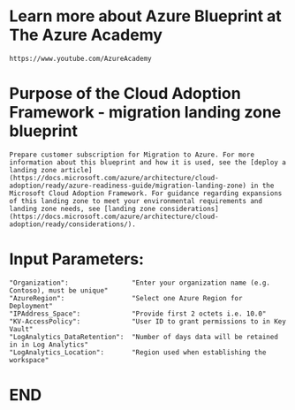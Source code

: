 **Learn more about Azure Blueprint at The Azure Academy**
============================
	https://www.youtube.com/AzureAcademy
	
**Purpose of the Cloud Adoption Framework - migration landing zone blueprint**
============================
	Prepare customer subscription for Migration to Azure. For more information about this blueprint and how it is used, see the [deploy a landing zone article](https://docs.microsoft.com/azure/architecture/cloud-adoption/ready/azure-readiness-guide/migration-landing-zone) in the Microsoft Cloud Adoption Framework. For guidance regarding expansions of this landing zone to meet your environmental requirements and landing zone needs, see [landing zone considerations](https://docs.microsoft.com/azure/architecture/cloud-adoption/ready/considerations/).

**Input Parameters:**
============================
	"Organization":                "Enter your organization name (e.g. Contoso), must be unique"
	"AzureRegion":                 "Select one Azure Region for Deployment"
	"IPAddress_Space":             "Provide first 2 octets i.e. 10.0"	
	"KV-AccessPolicy":             "User ID to grant permissions to in Key Vault"
	"LogAnalytics_DataRetention":  "Number of days data will be retained in in Log Analytics"
	"LogAnalytics_Location":       "Region used when establishing the workspace"

**END**
============================
